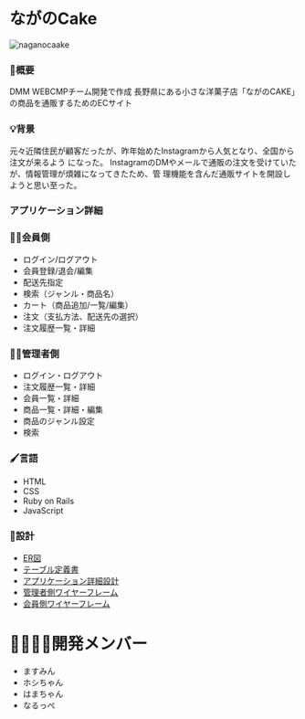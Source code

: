 # ながのCake

![naganocaake](https://user-images.githubusercontent.com/105055627/181244095-a13d65d4-3a9b-42d6-b581-1f0f22cefa4b.jpeg)

### 📒概要
DMM WEBCMPチーム開発で作成
長野県にある小さな洋菓子店「ながのCAKE」の商品を通販するためのECサイト

### 💡背景
元々近隣住民が顧客だったが、昨年始めたInstagramから人気となり、全国から注文が来るよう になった。 InstagramのDMやメールで通販の注文を受けていたが、情報管理が煩雑になってきたため、管 理機能を含んだ通販サイトを開設しようと思い至った。

### アプリケーション詳細
### 🧏‍♀️会員側	
- ログイン/ログアウト				
- 会員登録/退会/編集				
- 配送先指定				
- 検索（ジャンル・商品名）				
- カート（商品追加/一覧/編集）				
- 注文（支払方法、配送先の選択）				
- 注文履歴一覧・詳細	
			
### 👨‍💻管理者側
- ログイン・ログアウト				
- 注文履歴一覧・詳細				
- 会員一覧・詳細				
- 商品一覧・詳細・編集				
- 商品のジャンル設定				
- 検索	

### 🖌言語					
- HTML				
- CSS				
- Ruby on Rails				
- JavaScript	

### 📝設計
- [ER図](https://mermaidjs.github.io/)
- [テーブル定義書](https://mermaidjs.github.io/)
- [アプリケーション詳細設計](https://mermaidjs.github.io/)
- [管理者側ワイヤーフレーム](https://mermaidjs.github.io/)
- [会員側ワイヤーフレーム](https://mermaidjs.github.io/)

# 👨‍👩‍👦‍👦開発メンバー
- ますみん
- ホシちゃん
- はまちゃん
- なるっぺ
